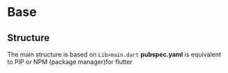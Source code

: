 # Base

## Structure
The main structure is based on `Lib>main.dart` 
**pubspec.yaml** is equivalent to PIP or NPM (package manager)for flutter
